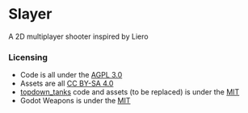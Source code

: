 # Slayer

A 2D multiplayer shooter inspired by Liero

### Licensing

* Code is all under the [AGPL 3.0](https://www.gnu.org/licenses/agpl-3.0.en.html)
* Assets are all [CC BY-SA 4.0](https://creativecommons.org/licenses/by-sa/4.0/)
* [topdown_tanks](https://github.com/kidscancode/topdown_tanks) code and assets (to be replaced) is under the [MIT](https://opensource.org/licenses/MIT)
* Godot Weapons is under the [MIT](https://opensource.org/licenses/MIT)
